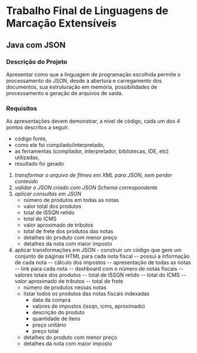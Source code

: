 # Trabalho Final de Linguagens de Marcação Extensíveis

## Java com JSON

### Descrição do Projeto

Apresentar como que a linguagem de programação escolhida permite o processamento do JSON, 
desde a abertura e carregamento dos documentos, sua estruturação em memória, 
possibilidades de processamento e geração de arquivos de saída.

### Requisitos

As apresentações devem demonstrar, a nível de código, cada um dos 4 pontos descritos a seguir. 
- código fonte, 
- como ele foi compilado/interpretado, 
- as ferramentas (compilador, interpretador, bibliotecas, IDE, etc) utilizadas,
- resultado foi gerado

1. *transformar o arquivo de filmes em XML para JSON, sem perder conteúdo*
2. *validar o JSON criado com JSON Schema correspondente*
3. *aplicar consultas em JSON*
   - número de produtos em todas as notas
   - valor total dos produtos
   - total de ISSQN retido
   - total do ICMS
   - valor aproximado de tributos
   - total de frete dos produtos das notas
   - detalhes do produto com menor preço
   - detalhes da nota com maior imposto
4. aplicar transformações em JSON - construir um código que gere um conjunto de páginas HTML para cada nota fiscal
   -- possui a informação de cada nota
   -- cálculo dos impostos
   -- apresentação de todas as notas
   -- link para cada nota
   -- dashboard com o número de notas fiscais
   -- valores totais dos produtos
   -- total de ISSQN retido
   -- total do ICMS
   -- valor aproximado de tributos
   -- total de frete
   - número de produtos nessas notas
   - listar todos os produtos das notas fiscais indexadas
     - data da compra
     - valores de impostos (issqn, icms, aproximado)
     - descrição do produto
     - quantidade de itens
     - preço unitário
     - preço total 
   - detalhes do produto com menor preço
   - detalhes da nota com maior imposto